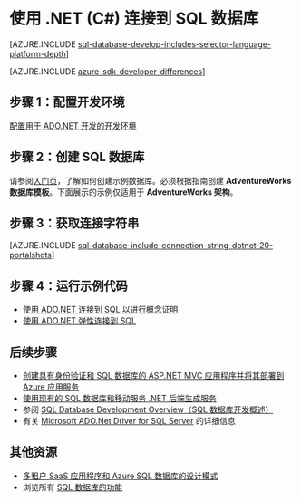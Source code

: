 <properties
	pageTitle="使用 .NET (C#) 连接到 SQL 数据库 | Azure"
	description="使用本快速入门教程中的示例代码可以生成一个包含 C# 代码并由云中强大的 Azure SQL 数据库关系数据库支持的新式应用程序。"
	services="sql-database"
	documentationCenter=""
	authors="tobbox"
	manager="jhubbard"
	editor=""/>

<tags
	ms.service="sql-database"
	ms.workload="drivers"
	ms.tgt_pltfrm="na"
	ms.devlang="dotnet"
	ms.topic="article"
	ms.date="06/16/2016"
	wacn.date="12/12/2016"
	ms.author="tobiast"/>

# 使用 .NET (C#) 连接到 SQL 数据库

[AZURE.INCLUDE [sql-database-develop-includes-selector-language-platform-depth](../../includes/sql-database-develop-includes-selector-language-platform-depth.md)]

[AZURE.INCLUDE [azure-sdk-developer-differences](../../includes/azure-sdk-developer-differences.md)]

## 步骤 1：配置开发环境

[配置用于 ADO.NET 开发的开发环境](https://msdn.microsoft.com/zh-cn/library/mt718321.aspx)

## 步骤 2：创建 SQL 数据库

请参阅[入门页](/documentation/articles/sql-database-get-started/)，了解如何创建示例数据库。必须根据指南创建 **AdventureWorks 数据库模板**。下面展示的示例仅适用于 **AdventureWorks 架构**。

## 步骤 3：获取连接字符串

[AZURE.INCLUDE [sql-database-include-connection-string-dotnet-20-portalshots](../../includes/sql-database-include-connection-string-dotnet-20-portalshots.md)]

## 步骤 4：运行示例代码

* [使用 ADO.NET 连接到 SQL 以进行概念证明](https://msdn.microsoft.com/zh-cn/library/mt718320.aspx)
* [使用 ADO.NET 弹性连接到 SQL](https://msdn.microsoft.com/zh-cn/library/mt703195.aspx)

## 后续步骤

* [创建具有身份验证和 SQL 数据库的 ASP.NET MVC 应用程序并将其部署到 Azure 应用服务](/documentation/articles/web-sites-dotnet-deploy-aspnet-mvc-app-membership-oauth-sql-database/)
* [使用现有的 SQL 数据库和移动服务 .NET 后端生成服务](/documentation/articles/mobile-services-dotnet-backend-use-existing-sql-database/)
* 参阅 [SQL Database Development Overview（SQL 数据库开发概述）](/documentation/articles/sql-database-develop-overview/)
* 有关 [Microsoft ADO.Net Driver for SQL Server](https://msdn.microsoft.com/zh-cn/library/mt657768.aspx) 的详细信息

## 其他资源 

* [多租户 SaaS 应用程序和 Azure SQL 数据库的设计模式](/documentation/articles/sql-database-design-patterns-multi-tenancy-saas-applications/)
* 浏览所有 [SQL 数据库的功能](/home/features/sql-database/)

<!---HONumber=Mooncake_Quality_Review_1118_2016-->